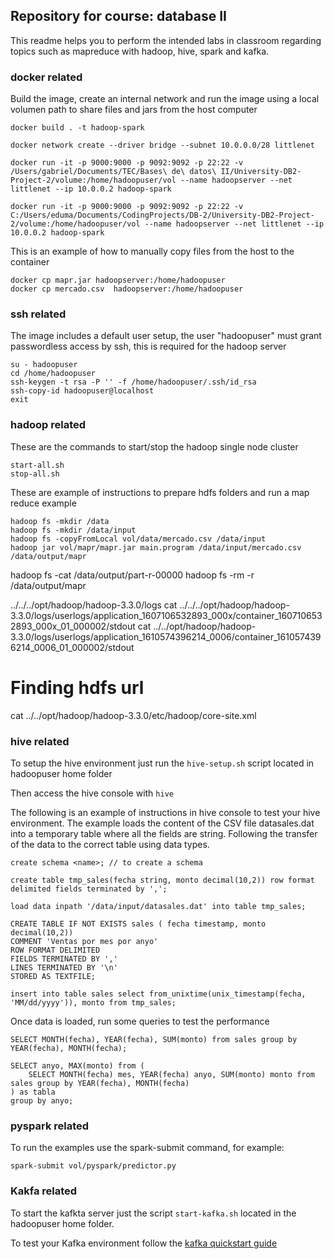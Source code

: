 ## Repository for course: database II
This readme helps you to perform the intended labs in classroom regarding topics such as mapreduce with hadoop, hive, spark and kafka.

### docker related  
Build the image, create an internal network and run the image using a local volumen
path to share files and jars from the host computer
```
docker build . -t hadoop-spark

docker network create --driver bridge --subnet 10.0.0.0/28 littlenet

docker run -it -p 9000:9000 -p 9092:9092 -p 22:22 -v /Users/gabriel/Documents/TEC/Bases\ de\ datos\ II/University-DB2-Project-2/volume:/home/hadoopuser/vol --name hadoopserver --net littlenet --ip 10.0.0.2 hadoop-spark

docker run -it -p 9000:9000 -p 9092:9092 -p 22:22 -v C:/Users/eduma/Documents/CodingProjects/DB-2/University-DB2-Project-2/volume:/home/hadoopuser/vol --name hadoopserver --net littlenet --ip 10.0.0.2 hadoop-spark
```

This is an example of how to manually copy files from the host to the container 
```
docker cp mapr.jar hadoopserver:/home/hadoopuser
docker cp mercado.csv  hadoopserver:/home/hadoopuser
```

### ssh related
The image includes a default user setup, the user "hadoopuser" must grant passwordless access by ssh, this is required for the hadoop server

```
su - hadoopuser
cd /home/hadoopuser
ssh-keygen -t rsa -P '' -f /home/hadoopuser/.ssh/id_rsa
ssh-copy-id hadoopuser@localhost
exit
```

### hadoop related
These are the commands to start/stop the hadoop single node cluster 
```
start-all.sh
stop-all.sh
```

These are example of instructions to prepare hdfs folders and run a map reduce example
```
hadoop fs -mkdir /data
hadoop fs -mkdir /data/input
hadoop fs -copyFromLocal vol/data/mercado.csv /data/input
hadoop jar vol/mapr/mapr.jar main.program /data/input/mercado.csv /data/output/mapr
```

hadoop fs -cat /data/output/part-r-00000
hadoop fs -rm -r /data/output/mapr

../../../opt/hadoop/hadoop-3.3.0/logs
cat ../../../opt/hadoop/hadoop-3.3.0/logs/userlogs/application_1607106532893_000x/container_1607106532893_000x_01_000002/stdout
cat ../../opt/hadoop/hadoop-3.3.0/logs/userlogs/application_1610574396214_0006/container_1610574396214_0006_01_000002/stdout

# Finding hdfs url
cat ../../opt/hadoop/hadoop-3.3.0/etc/hadoop/core-site.xml

### hive related
To setup the hive environment just run the `hive-setup.sh` script located in hadoopuser home folder

Then access the hive console with `hive`

The following is an example of instructions in hive console to test your hive environment. The example loads the content of the CSV file datasales.dat into a temporary table where all the fields are string. Following the transfer of the data to the correct table using data types. 

```
create schema <name>; // to create a schema

create table tmp_sales(fecha string, monto decimal(10,2)) row format delimited fields terminated by ',';

load data inpath '/data/input/datasales.dat' into table tmp_sales;

CREATE TABLE IF NOT EXISTS sales ( fecha timestamp, monto decimal(10,2))
COMMENT 'Ventas por mes por anyo'
ROW FORMAT DELIMITED
FIELDS TERMINATED BY ','
LINES TERMINATED BY '\n'
STORED AS TEXTFILE;

insert into table sales select from_unixtime(unix_timestamp(fecha, 'MM/dd/yyyy')), monto from tmp_sales;
```

Once data is loaded, run some queries to test the performance 
```
SELECT MONTH(fecha), YEAR(fecha), SUM(monto) from sales group by YEAR(fecha), MONTH(fecha);

SELECT anyo, MAX(monto) from (
    SELECT MONTH(fecha) mes, YEAR(fecha) anyo, SUM(monto) monto from sales group by YEAR(fecha), MONTH(fecha)
) as tabla 
group by anyo;
```

### pyspark related
To run the examples use the spark-submit command, for example:

```
spark-submit vol/pyspark/predictor.py
```


### Kakfa related
To start the kafkta server just the script `start-kafka.sh` located in the hadoopuser home folder.

To test your Kafka environment follow the [kafka quickstart guide](https://kafka.apache.org/quickstart) 

